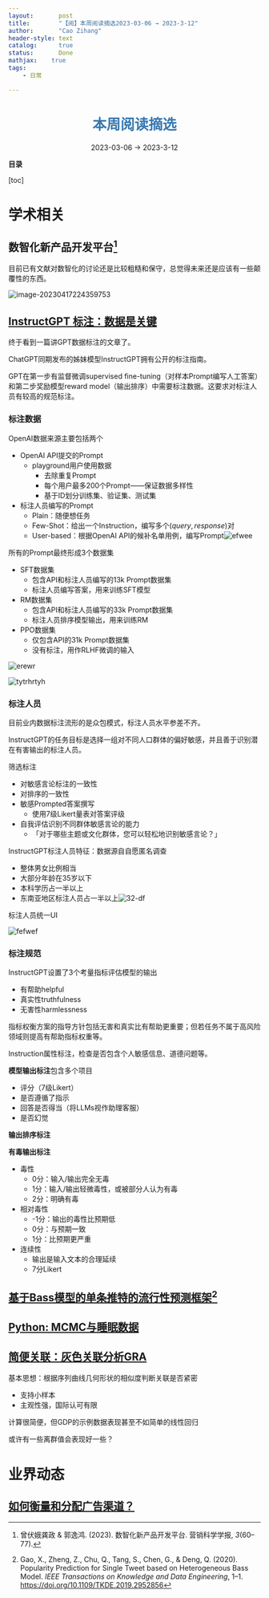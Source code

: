 ```yaml
---
layout:       post
title:        "【阅】本周阅读摘选2023-03-06 → 2023-3-12"
author:       "Cao Zihang"
header-style: text
catalog:      true
status:		  Done
mathjax: 	true
tags:
    - 日常

---
```


# <center><font color="#3879B1">本周阅读摘选</font></center>

<center>2023-03-06 → 2023-3-12</center>

**目录**

[toc]

# 学术相关

## 数智化新产品开发平台[^1]

目前已有文献对数智化的讨论还是比较粗糙和保守，总觉得未来还是应该有一些颠覆性的东西。

![image-20230417224359753](https://img.czhread.asia/img/202304172250369.png)

## [ InstructGPT 标注：数据是关键](https://mp.weixin.qq.com/s/b9QnMtHj6yJfN0goBRSCXg)

终于看到一篇讲GPT数据标注的文章了。

ChatGPT同期发布的姊妹模型InstructGPT拥有公开的标注指南。

GPT在第一步有监督微调supervised fine-tuning（对样本Prompt编写人工答案）和第二步奖励模型reward model（输出排序）中需要标注数据。这要求对标注人员有较高的规范标注。

### 标注数据

OpenAI数据来源主要包括两个

- OpenAI API提交的Prompt
  - playground用户使用数据
    - 去除重复Prompt
    - 每个用户最多200个Prompt——保证数据多样性
    - 基于ID划分训练集、验证集、测试集
- 标注人员编写的Prompt
  - Plain：随便想任务
  - Few-Shot：给出一个Instruction，编写多个$(query,response)$对
  - User-based：根据OpenAI API的候补名单用例，编写Prompt![efwee](https://img.czhread.asia/img/202304181135297.png)

所有的Prompt最终形成3个数据集

- SFT数据集
  - 包含API和标注人员编写的13k Prompt数据集
  - 标注人员编写答案，用来训练SFT模型
- RM数据集
  - 包含API和标注人员编写的33k Prompt数据集
  - 标注人员排序模型输出，用来训练RM
- PPO数据集
  - 仅包含API的31k Prompt数据集
  - 没有标注，用作RLHF微调的输入

![erewr](https://img.czhread.asia/img/202304181139717.png)

![tytrhrtyh](https://img.czhread.asia/img/202304181148229.png)

### 标注人员

目前业内数据标注流形的是众包模式，标注人员水平参差不齐。

InstructGPT的任务目标是选择一组对不同人口群体的偏好敏感，并且善于识别潜在有害输出的标注人员。

筛选标注

- 对敏感言论标注的一致性
- 对排序的一致性
- 敏感Prompted答案撰写
  - 使用7级Likert量表对答案评级
- 自我评估识别不同群体敏感言论的能力
  - 「对于哪些主题或文化群体，您可以轻松地识别敏感言论？」

InstructGPT标注人员特征：数据源自自愿匿名调查

- 整体男女比例相当
- 大部分年龄在35岁以下
- 本科学历占一半以上
- 东南亚地区标注人员占一半以上![32-df](https://img.czhread.asia/img/202304181159282.png)

标注人员统一UI

![fefwef](https://img.czhread.asia/img/202304181201975.png)

### 标注规范

InstructGPT设置了3个考量指标评估模型的输出

- 有帮助helpful
- 真实性truthfulness
- 无害性harmlessness

指标权衡方案的指导方针包括无害和真实比有帮助更重要；但若任务不属于高风险领域则提高有帮助指标权重等。

Instruction属性标注，检查是否包含个人敏感信息、道德问题等。

**模型输出标注**包含多个项目

- 评分（7级Likert）
- 是否遵循了指示
- 回答是否得当（将LLMs视作助理客服）
- 是否幻觉

**输出排序标注**

**有毒输出标注**

- 毒性
  - 0分：输入/输出完全无毒
  - 1分：输入/输出轻微毒性，或被部分人认为有毒
  - 2分：明确有毒
- 相对毒性
  - -1分：输出的毒性比预期低
  - 0分：与预期一致
  - 1分：比预期更严重
- 连续性
  - 输出是输入文本的合理延续
  - 7分Likert

## [基于Bass模型的单条推特的流行性预测框架](https://mp.weixin.qq.com/s/PZ9kDI_H7DUNXRNqoMVCew)[^2]



## [Python: MCMC与睡眠数据](https://mp.weixin.qq.com/s/NTcCSUXN_DsZ-_OJ5LkfHA)



## [简便关联：灰色关联分析GRA](https://mp.weixin.qq.com/s/uHdQ-yQwad4mLLC3ZlB71w)

基本思想：根据序列曲线几何形状的相似度判断关联是否紧密

- 支持小样本
- 主观性强，国际认可有限

计算很简便，但GDP的示例数据表现甚至不如简单的线性回归

或许有一些离群值会表现好一些？

# 业界动态

## [如何衡量和分配广告渠道？](https://mp.weixin.qq.com/s/W3SejtPrM--5wkkMxUKZpw)



[^1]: 曾伏娥龚政 &amp; 郭逸鸿. (2023). 数智化新产品开发平台. 营销科学学报, *3*(60–77).

[^2]: Gao, X., Zheng, Z., Chu, Q., Tang, S., Chen, G., & Deng, Q. (2020). Popularity Prediction for Single Tweet based on Heterogeneous Bass Model. *IEEE Transactions on Knowledge and Data Engineering*, 1–1. https://doi.org/10.1109/TKDE.2019.2952856



